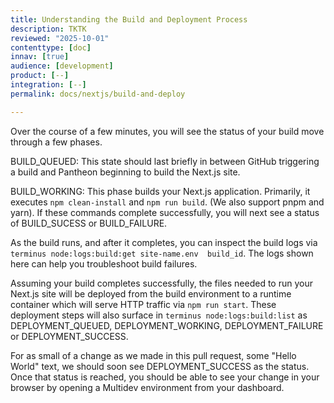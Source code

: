 ```yaml
---
title: Understanding the Build and Deployment Process
description: TKTK
reviewed: "2025-10-01"
contenttype: [doc]
innav: [true]
audience: [development]
product: [--]
integration: [--]
permalink: docs/nextjs/build-and-deploy

---
```


<Partial file="nextjs-pre-ga.md" />

Over the course of a few minutes, you will see the status of your build move through a few phases.

BUILD_QUEUED: This state should last briefly in between GitHub triggering a build and Pantheon beginning to build the Next.js site.

BUILD_WORKING: This phase builds your Next.js application. Primarily, it executes `npm clean-install` and `npm run build`. (We also support pnpm and yarn). If these commands complete successfully, you will next see a status of BUILD_SUCESS or BUILD_FAILURE.

As the build runs, and after it completes, you can inspect the build logs via `terminus node:logs:build:get site-name.env  build_id`. The logs shown here can help you troubleshoot build failures.

Assuming your build completes successfully, the files needed to run your Next.js site will be deployed from the build environment to a runtime container which will serve HTTP traffic via `npm run start`. These deployment steps will also surface in `terminus node:logs:build:list` as DEPLOYMENT_QUEUED, DEPLOYMENT_WORKING, DEPLOYMENT_FAILURE or DEPLOYMENT_SUCCESS.

For as small of a change as we made in this pull request, some "Hello World" text, we should soon see DEPLOYMENT_SUCCESS as the status. Once that status is reached, you should be able to see your change in your browser by opening a Multidev environment from your dashboard.
